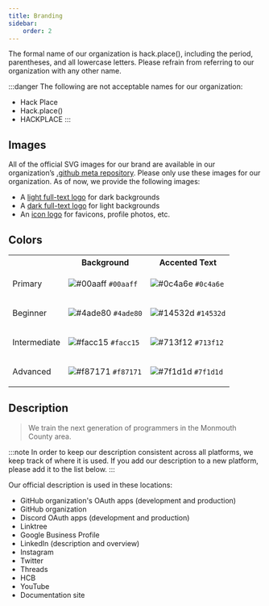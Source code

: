 ```yaml
---
title: Branding
sidebar:
    order: 2
---
```


The formal name of our organization is hack.place(), including the period, parentheses, and all lowercase letters. Please refrain from referring to our organization with any other name.

:::danger
The following are not acceptable names for our organization:

- Hack Place
- Hack.place()
- HACKPLACE
:::

## Images

All of the official SVG images for our brand are available in our organization’s [.github meta repository](https://github.com/hackplace-org/.github). Please only use these images for our organization. As of now, we provide the following images:

- A [light full-text logo](https://github.com/hackplace-org/.github/blob/main/workflow-templates/logo.svg) for dark backgrounds
- A [dark full-text logo](https://github.com/hackplace-org/.github/blob/main/dark-logo.svg) for light backgrounds
- An [icon logo](https://github.com/hackplace-org/.github/blob/main/workflow-templates/logo.svg) for favicons, profile photos, etc.

## Colors

<table>
<tr>
<th></th>
<th>Background</th>
<th>Accented Text</th>
</tr>
<tr>
<td>Primary</td>
<td>

![#00aaff](https://via.placeholder.com/15/00aaff/00aaff?text=+) `#00aaff`

</td>
<td>

![#0c4a6e](https://via.placeholder.com/15/0c4a6e/0c4a6e?text=+) `#0c4a6e`

</td>
</tr>
<tr>
<td>Beginner</td>
<td>

![#4ade80](https://via.placeholder.com/15/4ade80/4ade80?text=+) `#4ade80`

</td>
<td>

![#14532d](https://via.placeholder.com/15/14532d/14532d?text=+) `#14532d`

</td>
</tr>
<tr>
<td>Intermediate</td>
<td>

![#facc15](https://via.placeholder.com/15/facc15/facc15?text=+) `#facc15`

</td>
<td>

![#713f12](https://via.placeholder.com/15/713f12/713f12?text=+) `#713f12`

</td>
</tr>
<tr>
<td>Advanced</td>
<td>

![#f87171](https://via.placeholder.com/15/f87171/f87171?text=+) `#f87171`

</td>
<td>

![#7f1d1d](https://via.placeholder.com/15/7f1d1d/7f1d1d?text=+) `#7f1d1d`

</td>
</tr>
</table>

## Description

> We train the next generation of programmers in the Monmouth County area.

:::note
In order to keep our description consistent across all platforms, we keep track of where it is used. If you add our description to a new platform, please add it to the list below.
:::

Our official description is used in these locations:

- GitHub organization's OAuth apps (development and production)
- GitHub organization
- Discord OAuth apps (development and production)
- Linktree
- Google Business Profile
- LinkedIn (description and overview)
- Instagram
- Twitter
- Threads
- HCB
- YouTube
- Documentation site
